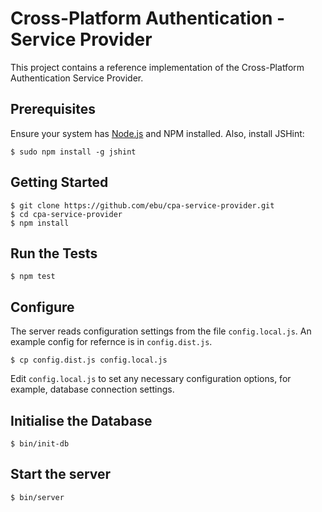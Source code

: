 # Cross-Platform Authentication - Service Provider

This project contains a reference implementation of the Cross-Platform
Authentication Service Provider.

## Prerequisites

Ensure your system has [Node.js](http://nodejs.org/) and NPM installed. Also, install JSHint:

    $ sudo npm install -g jshint

## Getting Started

    $ git clone https://github.com/ebu/cpa-service-provider.git
    $ cd cpa-service-provider
    $ npm install

## Run the Tests

    $ npm test

## Configure

The server reads configuration settings from the file `config.local.js`.
An example config for refernce is in `config.dist.js`.

    $ cp config.dist.js config.local.js

Edit `config.local.js` to set any necessary configuration options, for
example, database connection settings.

## Initialise the Database

    $ bin/init-db

## Start the server

    $ bin/server
